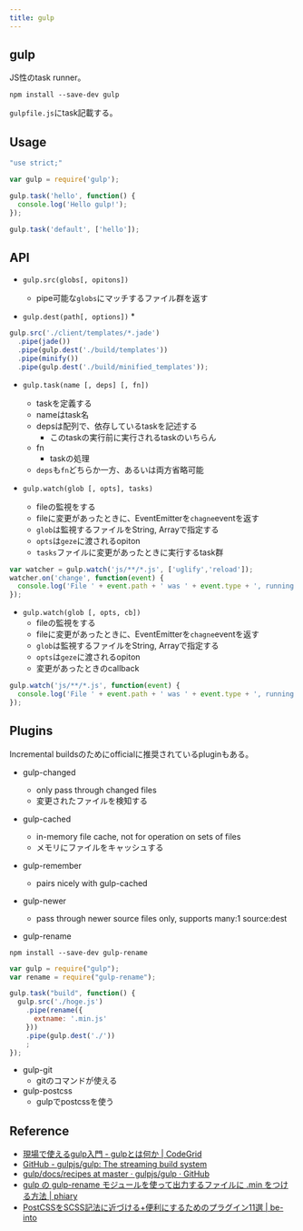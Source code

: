 ```yaml
---
title: gulp
---
```


## gulp
JS性のtask runner。

```
npm install --save-dev gulp
```

`gulpfile.js`にtask記載する。

## Usage

```javascript
"use strict;"

var gulp = require('gulp');

gulp.task('hello', function() {
  console.log('Hello gulp!');
});

gulp.task('default', ['hello']);
```



## API
* `gulp.src(globs[, opitons])`
    * pipe可能な`globs`にマッチするファイル群を返す


* `gulp.dest(path[, options])`
    * 

```javascript
gulp.src('./client/templates/*.jade')
  .pipe(jade())
  .pipe(gulp.dest('./build/templates'))
  .pipe(minify())
  .pipe(gulp.dest('./build/minified_templates'));
```

* `gulp.task(name [, deps] [, fn])`
    * taskを定義する
    * nameはtask名
    * depsは配列で、依存しているtaskを記述する
        * このtaskの実行前に実行されるtaskのいちらん
    * fn
        * taskの処理
    * `deps`も`fn`どちらか一方、あるいは両方省略可能

* `gulp.watch(glob [, opts], tasks)`
    * fileの監視をする
    * fileに変更があったときに、EventEmitterを`chagne`eventを返す
    * `glob`は監視するファイルをString, Arrayで指定する
    * `opts`は`geze`に渡されるopiton
    * `tasks`ファイルに変更があったときに実行するtask群

```javascript
var watcher = gulp.watch('js/**/*.js', ['uglify','reload']);
watcher.on('change', function(event) {
  console.log('File ' + event.path + ' was ' + event.type + ', running tasks...');
});
```

* `gulp.watch(glob [, opts, cb])`
    * fileの監視をする
    * fileに変更があったときに、EventEmitterを`chagne`eventを返す
    * `glob`は監視するファイルをString, Arrayで指定する
    * `opts`は`geze`に渡されるopiton
    * 変更があったときのcallback

```javascript
gulp.watch('js/**/*.js', function(event) {
  console.log('File ' + event.path + ' was ' + event.type + ', running tasks...');
});
```

## Plugins
Incremental buildsのためにofficialに推奨されているpluginもある。

* gulp-changed
    * only pass through changed files
    * 変更されたファイルを検知する
* gulp-cached
    * in-memory file cache, not for operation on sets of files
    * メモリにファイルをキャッシュする
* gulp-remember
    * pairs nicely with gulp-cached
* gulp-newer
    * pass through newer source files only, supports many:1 source:dest


* gulp-rename

```
npm install --save-dev gulp-rename
```

```javascript
var gulp = require("gulp");  
var rename = require("gulp-rename");  

gulp.task("build", function() {  
  gulp.src('./hoge.js')
    .pipe(rename({
      extname: '.min.js'
    }))
    .pipe(gulp.dest('./'))
    ;
});
```


* gulp-git
    * gitのコマンドが使える
* gulp-postcss
    * gulpでpostcssを使う


## Reference
* [現場で使えるgulp入門 - gulpとは何か | CodeGrid](https://app.codegrid.net/entry/gulp-1)
* [GitHub - gulpjs/gulp: The streaming build system](https://github.com/gulpjs/gulp)
* [gulp/docs/recipes at master · gulpjs/gulp · GitHub](https://github.com/gulpjs/gulp/tree/master/docs/recipes#recipes)
* [gulp の gulp-rename モジュールを使って出力するファイルに .min をつける方法 | phiary](http://phiary.me/gulp-rename-min/)
* [PostCSSをSCSS記法に近づける+便利にするためのプラグイン11選 | be-into](http://be-into.com/blog/web/11-plugins-to-make-postcss-closer-to-scss/)
